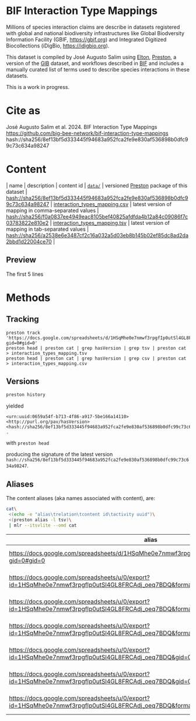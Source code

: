 # BIF Interaction Type Mappings 

Millions of species interaction claims are describe in datasets registered with  global and national biodiversity infrastructures like Global Biodversity Information Facility (GBIF, https://gbif.org) and Integrated Digitized Biocollections (iDigBio, https://idigbio.org). 

This dataset is compiled by José Augusto Salim using [Elton](https://globalbioticinteractions.org/elton), [Preston](https://preston.guoda.bio), a version of the [GIB](https://linker.bio/#use-case-3-studying-pine-pests-caused-by-weevils-curculionoidea) dataset, and workflows described in [BIF](https://github.com/big-bee-network/bif) and includes a manually curated list of terms used to describe species interactions in these datasets. 

This is a work in progress.

# Cite as 

José Augusto Salim et al. 2024. BIF Interaction Type Mappings https://github.com/big-bee-network/bif-interaction-type-mappings hash://sha256/8ef13bf5d333445f94683a952fca2fe9e830af536898b0dfc99c73c634a98247

# Content 

 | name | description | content id 
 | [```data/```](./data/) | versioned [Preston](https://preston.guoda.bio) package of this dataset | [hash://sha256/8ef13bf5d333445f94683a952fca2fe9e830af536898b0dfc99c73c634a98247](https://linker.bio/hash://sha256/8ef13bf5d333445f94683a952fca2fe9e830af536898b0dfc99c73c634a98247)
 | [interaction_types_mapping.csv](./interaction_types_mapping.csv) | latest version of mapping in comma-separated values | [hash://sha256/f0a0837ee4949eac8105bef40825afdfda4b12a84c09086f7c03783822e810e2](https://linker.bio/hash://sha256/f0a0837ee4949eac8105bef40825afdfda4b12a84c09086f7c03783822e810e2) 
 | [interaction_types_mapping.tsv](./interaction_types_mapping.tsv) | latest version of mapping in tab-separated values | [hash://sha256/a2538e6e3487cf2c16a032a5d03eb8b145b02ef85dc8ad2da2bbd1d22004ce70](https://linker.bio/hash://sha256/a2538e6e3487cf2c16a032a5d03eb8b145b02ef85dc8ad2da2bbd1d22004ce70) |

## Preview 

The first 5 lines 



# Methods

## Tracking

```
preston track 'https://docs.google.com/spreadsheets/d/1HSqMhe0e7nmwf3rpgfIp0utSl4GL8FRCAdj_oeq7BDQ/edit?gid=0#gid=0'
preston head | preston cat | grep hasVersion | grep tsv | preston cat > interaction_types_mapping.tsv
preston head | preston cat | grep hasVersion | grep csv | preston cat > interaction_types_mapping.csv
```

## Versions

```bash
preston history
```

yielded

```
<urn:uuid:0659a54f-b713-4f86-a917-5be166a14110> <http://purl.org/pav/hasVersion> <hash://sha256/8ef13bf5d333445f94683a952fca2fe9e830af536898b0dfc99c73c634a98247> .
```

with ```preston head```

producing the signature of the latest version ```hash://sha256/8ef13bf5d333445f94683a952fca2fe9e830af536898b0dfc99c73c634a98247```.

## Aliases

The content aliases (aka names associated with content), are:

```bash
cat\
 <(echo -e "alias\trelation\tcontent id\tactivity uuid")\
 <(preston alias -l tsv)\
 | mlr --itsvlite --omd cat
```

| alias | relation | content id | activity uuid |
| --- | --- | --- | --- |
| https://docs.google.com/spreadsheets/d/1HSqMhe0e7nmwf3rpgfIp0utSl4GL8FRCAdj_oeq7BDQ/edit?gid=0#gid=0 | http://purl.org/pav/hasVersion | hash://sha256/ac738f063270f99f63df6bc038b2c3e60145e68a526f70c4665201e73da3b722 | urn:uuid:c90ebdb8-1325-4400-b0d8-bea4482e4e0a |
| https://docs.google.com/spreadsheets/u/0/export?id=1HSqMhe0e7nmwf3rpgfIp0utSl4GL8FRCAdj_oeq7BDQ&format=xlsx | http://purl.org/pav/hasVersion | hash://sha256/b6641c2cb480583a6f1e7fe9dfc204069e8fa9a1a2115cdfc4ea8b250be7a4e5 | urn:uuid:d35f2244-8b24-474f-9d6b-6bba615036a8 |
| https://docs.google.com/spreadsheets/u/0/export?id=1HSqMhe0e7nmwf3rpgfIp0utSl4GL8FRCAdj_oeq7BDQ&format=ods | http://purl.org/pav/hasVersion | https://deeplinker.bio/.well-known/genid/2d43e768-1749-3ce0-ac6a-5bbbe9638010 | urn:uuid:1b1a505f-7858-4508-9472-4dd59fdc87a5 |
| https://docs.google.com/spreadsheets/u/0/export?id=1HSqMhe0e7nmwf3rpgfIp0utSl4GL8FRCAdj_oeq7BDQ&format=pdf | http://purl.org/pav/hasVersion | https://deeplinker.bio/.well-known/genid/8f74014a-ce4f-3e01-9dde-cf2dab16ac1d | urn:uuid:4e15c3f1-946c-4801-af70-887495375aa6 |
| https://docs.google.com/spreadsheets/u/0/export?id=1HSqMhe0e7nmwf3rpgfIp0utSl4GL8FRCAdj_oeq7BDQ&gid=0&format=csv | http://purl.org/pav/hasVersion | hash://sha256/f0a0837ee4949eac8105bef40825afdfda4b12a84c09086f7c03783822e810e2 | urn:uuid:4497ea01-0f3d-45ad-9ef1-9ea4fa74eb0c |
| https://docs.google.com/spreadsheets/u/0/export?id=1HSqMhe0e7nmwf3rpgfIp0utSl4GL8FRCAdj_oeq7BDQ&gid=0&format=tsv | http://purl.org/pav/hasVersion | hash://sha256/a2538e6e3487cf2c16a032a5d03eb8b145b02ef85dc8ad2da2bbd1d22004ce70 | urn:uuid:7c5db6fc-6f18-4235-8a2d-036c78575262 |
| https://docs.google.com/spreadsheets/u/0/export?id=1HSqMhe0e7nmwf3rpgfIp0utSl4GL8FRCAdj_oeq7BDQ&format=zip | http://purl.org/pav/hasVersion | hash://sha256/ccc4f03575c27be044486f12ad1b3ca31178d0e89d4937541ab70198cece8809 | urn:uuid:ed4ba325-058a-47da-aa0c-eae8b5253d7d |
```
